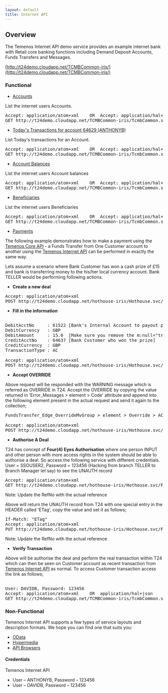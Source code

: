 ```yaml
---
layout: default
title: Internet API
---
```

## Overview

The Temenos Internet API demo service provides an example internet bank with Retail core banking functions including Demand Deposit Accounts, Funds Transfers and Messages.

[http://t24demo.cloudapp.net/TCMBCommon-iris/](http://t24demo.cloudapp.net/TCMBCommon-iris/)

### Functional

* [Accounts](http://t24demo.cloudapp.net/TCMBCommon-iris/TcmbCommon.svc/TcibAcctDetailss\(\))

List the internet users Accounts.

<pre>
Accept: application/atom+xml	OR	Accept: application/hal+json 
GET http://t24demo.cloudapp.net/TCMBCommon-iris/TcmbCommon.svc/TcibAcctDetailss()
</pre>


* [Today's Transactions for account 64629 (ANTHONYB)](http://t24demo.cloudapp.net/TCMBCommon-iris/TcmbCommon.svc/TcibTxnsTodayLists\(\)?$filter=AcctId%20eq%2064629)

List Today's transactions for an Account.

<pre>
Accept: application/atom+xml	OR	Accept: application/hal+json
GET http://t24demo.cloudapp.net/TCMBCommon-iris/TcmbCommon.svc/TcibTxnsTodayLists()?$filter=AcctId eq {account_id}
</pre>


* [Account Balances](http://t24demo.cloudapp.net/TCMBCommon-iris/TcmbCommon.svc/TcibAcctBalTodays\(\))

List the internet users Account balances

<pre>
Accept: application/atom+xml	OR	Accept: application/hal+json
GET http://t24demo.cloudapp.net/TCMBCommon-iris/TcmbCommon.svc/TcibAcctBalTodays()
</pre>


* [Beneficiaries](http://t24demo.cloudapp.net/TCMBCommon-iris/TcmbCommon.svc/TcibBeneficiaryUtils\(\))

List the internet users Beneficiaries

<pre>
Accept: application/atom+xml	OR	Accept: application/hal+json
GET http://t24demo.cloudapp.net/TCMBCommon-iris/TcmbCommon.svc/TcibBeneficiaryUtils()
</pre>

* [Payments]()

The following example demonstrates how to make a payment using the [Temenos Core API](/CoreAPI) - a Funds Transfer from One Customer account to another using the [Temenos Internet API](/InternetAPI) can be performed in exactly the same way.

Lets assume a scenario where Bank Customer has won a cash prize of £15 and bank is transferring money to the his/her local currency account. Bank TELLER would be performing following actions. 


- **Create a new deal**

<pre>
Accept: application/atom+xml
POST http://t24demo.cloudapp.net/hothouse-iris/Hothouse.svc/FundsTransfer_Edges()/new
</pre>


- **Fill in the information**
 
<pre>

DebitAcctNo		: 61522	[Bank's Internal Account to payout prizes]
DebitCurrency	: GBP
DebitAmount 	: 15.0	[Make sure you remove the m:null="true" attribute from the node]
CreditAcctNo	: 64637 [Bank Customer who won the prize]
CreditCurrency	: GBP
TransactionType	: AC
            
Accept: application/atom+xml
POST http://t24demo.cloudapp.net/hothouse-iris/Hothouse.svc/FundsTransfer_Edges()
</pre>

- **Accept OVERRIDE**

Above request will be responded with the WARNING message which is referred as OVERRIDE in T24. Accept the OVERRIDE by copying the value returned in 'Error_Messages > element > Code' attribute and append into the following element present in the actual request and send it again to the collection; 

<pre>
FundsTransfer_Edge_OverrideMvGroup > element > Override > ACCT.UNAUTH.OD

Accept: application/atom+xml
POST http://t24demo.cloudapp.net/hothouse-iris/Hothouse.svc/FundsTransfer_Edges()
</pre>

- **Authorise A Deal**

T24 has concept of **Four(4) Eyes Authorisation** where one person INPUT and other person with more access rights in the system should be able to authorise a deal. So access the following service with different credentials.
User = SSOUSER2, Password = 123456 (Hacking from branch TELLER to Branch Manager let say) to see the UNAUTH record 

<pre>
Accept: application/atom+xml
GET http://t24demo.cloudapp.net/hothouse-iris/Hothouse.svc/FundsTransfer_EdgesIAuth('RefNo')
</pre>
Note: Update the RefNo with the actual reference

Above will return the UNAUTH record from T24 with one special entry in the HEADER called 'ETag', copy the value and set it as follows; 

<pre>
If-Match: "ETag"
Accept: application/atom+xml
PUT http://t24demo.cloudapp.net/hothouse-iris/Hothouse.svc/FundsTransfer_EdgesIAuth('RefNo')/authorise
</pre>
Note: Update the RefNo with the actual reference

- **Verify Transaction**

Above will be authorise the deal and perform the real transaction within T24 which can then be seen on Customer account as recent transaction from [Temenos Internet API](InternetAPI) as normal. To access Customer transaction access the link as follows; 

<pre>

User: DAVIDB, Password: 123456
Accept: application/atom+xml	OR	application/hal+json
GET http://t24demo.cloudapp.net/TCMBCommon-iris/TcmbCommon.svc/TcibTxnsTodayLists?$filter=AcctId eq 64637
</pre>


### Non-Functional

Temenos Internet API supports a few types of service layouts and description formats.  We hope you can find one that suits you:

* [OData](OData)
* [Hypermedia](Hypermedia)
* [API Browsers](/InternetAPIBrowsers)



#### Credentials

Temenos Internet API

* User – ANTHONYB, Password – 123456
* User – DAVIDB, Password – 123456




